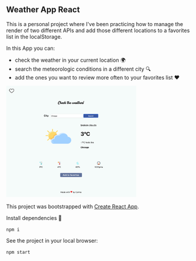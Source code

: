 ## Weather App React

This is a personal project where I've been practicing how to manage the render of two different APIs and add those different locations to a favorites list in the localStorage.

In this App you can:

-   check the weather in your current location 🌍
-   search the meteorologic conditions in a different city 🔍
-   add the ones you want to review more often to your favorites list ❤️

<img src="weather_app.png" alt="weather app web image" width="350" height="300"></img>

This project was bootstrapped with [Create React App](https://github.com/facebook/create-react-app).

Install dependencies 🔧

```
npm i
```

See the project in your local browser:

```
npm start
```
